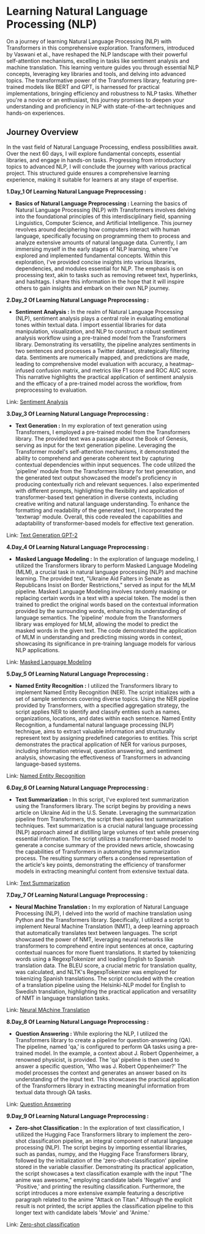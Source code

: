 
# Learning Natural Language Processing (NLP)

On a journey of learning Natural Language Processing (NLP) with Transformers in this comprehensive exploration. Transformers, introduced by Vaswani et al., have reshaped the NLP landscape with their powerful self-attention mechanisms, excelling in tasks like sentiment analysis and machine translation. This learning venture guides you through essential NLP concepts, leveraging key libraries and tools, and delving into advanced topics. The transformative power of the Transformers library, featuring pre-trained models like BERT and GPT, is harnessed for practical implementations, bringing efficiency and robustness to NLP tasks. Whether you're a novice or an enthusiast, this journey promises to deepen your understanding and proficiency in NLP with state-of-the-art techniques and hands-on experiences.

## Journey Overview

In the vast field of Natural Language Processing, endless possibilities await. Over the next 60 days, 
I will explore fundamental concepts, essential libraries, and engage in hands-on tasks. Progressing from introductory topics to advanced NLP, I will conclude the journey with various practical project. This structured guide ensures a comprehensive learning experience, making it suitable for learners at any stage of expertise.

**1.Day_1 Of Learning Natural Language Preprocessing :**

- **Basics of Natural Language Preprocessing :** Learning the basics of Natural Language Processing (NLP) with Transformers involves delving into the foundational principles of this interdisciplinary field, spanning Linguistics, Computer Science, and Artificial Intelligence. This journey revolves around deciphering how computers interact with human language, specifically focusing on programming them to process and analyze extensive amounts of natural language data. Currently, I am immersing myself in the early stages of NLP learning, where I've explored and implemented fundamental concepts. Within this exploration, I've provided concise insights into various libraries, dependencies, and modules essential for NLP. The emphasis is on processing text, akin to tasks such as removing retweet text, hyperlinks, and hashtags. I share this information in the hope that it will inspire others to gain insights and embark on their own NLP journey.

**2.Day_2 Of Learning Natural Language Preprocessing :**

- **Sentiment Analysis :** In the realm of Natural Language Processing (NLP), sentiment analysis plays a central role in evaluating emotional tones within textual data. I import essential libraries for data manipulation, visualization, and NLP to construct a robust sentiment analysis workflow using a pre-trained model from the Transformers library. Demonstrating its versatility, the pipeline analyzes sentiments in two sentences and processes a Twitter dataset, strategically filtering data. Sentiments are numerically mapped, and predictions are made, leading to comprehensive model evaluation with accuracy, a heatmap-infused confusion matrix, and metrics like F1 score and ROC AUC score. This narrative highlights the practical application of sentiment analysis and the efficacy of a pre-trained model across the workflow, from preprocessing to evaluation.

Link:
[Sentiment Analysis](https://github.com/ranzeet013/Transformers_NLP/tree/main/01.%20Transformers%20for%20NLP/01.%20Sentiment%20Analysis)

**3.Day_3 Of Learning Natural Language Preprocessing :**
- **Text Generation :** In my exploration of text generation using Transformers, I employed a pre-trained model from the Transformers library. The provided text was a passage about the Book of Genesis, serving as input for the text generation pipeline. Leveraging the Transformer model's self-attention mechanisms, it demonstrated the ability to comprehend and generate coherent text by capturing contextual dependencies within input sequences. The code utilized the 'pipeline' module from the Transformers library for text generation, and the generated text output showcased the model's proficiency in producing contextually rich and relevant sequences. I also experimented with different prompts, highlighting the flexibility and application of transformer-based text generation in diverse contexts, including creative writing and natural language understanding. To enhance the formatting and readability of the generated text, I incorporated the 'textwrap' module. Overall, this code revealed the capabilities and adaptability of transformer-based models for effective text generation.

Link:
[Text Generation GPT-2](https://github.com/ranzeet013/Transformers_NLP/tree/main/01.%20Transformers%20for%20NLP/02.%20Text%20Generation%20GPT-2)

**4.Day_4 Of Learning Natural Language Preprocessing :**
- **Masked Language Modeling :** In the exploration of language modeling, I utilized the Transformers library to perform Masked Language Modeling (MLM), a crucial task in natural language processing (NLP) and machine learning. The provided text, "Ukraine Aid Falters in Senate as Republicans Insist on Border Restrictions," served as input for the MLM pipeline. Masked Language Modeling involves randomly masking or replacing certain words in a text with a special token. The model is then trained to predict the original words based on the contextual information provided by the surrounding words, enhancing its understanding of language semantics. The 'pipeline' module from the Transformers library was employed for MLM, allowing the model to predict the masked words in the given text. The code demonstrated the application of MLM in understanding and predicting missing words in context, showcasing its significance in pre-training language models for various NLP applications.

Link:
[Masked Language Modeling](https://github.com/ranzeet013/Transformers_NLP/tree/main/01.%20Transformers%20for%20NLP/03.%20Masked%20Language%20Modeling)

**5.Day_5 Of Learning Natural Language Preprocessing :**
- **Named Entity Recognition :** I utilized the Transformers library to implement Named Entity Recognition (NER). The script initializes with a set of sample sentences covering diverse topics. Using the NER pipeline provided by Transformers, with a specified aggregation strategy, the script applies NER to identify and classify entities such as names, organizations, locations, and dates within each sentence. Named Entity Recognition, a fundamental natural language processing (NLP) technique, aims to extract valuable information and structurally represent text by assigning predefined categories to entities. This script demonstrates the practical application of NER for various purposes, including information retrieval, question answering, and sentiment analysis, showcasing the effectiveness of Transformers in advancing language-based systems.

Link:
[Named Entity Recognition](https://github.com/ranzeet013/Transformers_NLP/tree/main/01.%20Transformers%20for%20NLP/04.%20Named%20Entity%20Recognition)

**6.Day_6 Of Learning Natural Language Preprocessing :**
- **Text Summarization :** In this script, I've explored text summarization using the Transformers library. The script begins by providing a news article on Ukraine Aid in the U.S. Senate. Leveraging the summarization pipeline from Transformers, the script then applies text summarization techniques. Text summarization is a crucial natural language processing (NLP) approach aimed at distilling large volumes of text while preserving essential information. The script utilizes a transformer-based model to generate a concise summary of the provided news article, showcasing the capabilities of Transformers in automating the summarization process. The resulting summary offers a condensed representation of the article's key points, demonstrating the efficiency of transformer models in extracting meaningful content from extensive textual data.

Link:
[Text Summarization](https://github.com/ranzeet013/Transformers_NLP/tree/main/01.%20Transformers%20for%20NLP/05.%20Text%20Summarization)

**7.Day_7 Of Learning Natural Language Preprocessing :**
- **Neural Machine Translation :** In my exploration of Natural Language Processing (NLP), I delved into the world of machine translation using Python and the Transformers library. Specifically, I utilized a script to implement Neural Machine Translation (NMT), a deep learning approach that automatically translates text between languages. The script showcased the power of NMT, leveraging neural networks like transformers to comprehend entire input sentences at once, capturing contextual nuances for more fluent translations. It started by tokenizing words using a RegexpTokenizer and loading English to Spanish translation data. The BLEU score, a crucial metric for translation quality, was calculated, and NLTK's RegexpTokenizer was employed for tokenizing Spanish translations. The script concluded with the creation of a translation pipeline using the Helsinki-NLP model for English to Swedish translation, highlighting the practical application and versatility of NMT in language translation tasks.

Link:
[Neural MAchine Translation](https://github.com/ranzeet013/Transformers_NLP/tree/main/01.%20Transformers%20for%20NLP/06.%20Neural%20Machine%20Translation)

**8.Day_8 Of Learning Natural Language Preprocessing :**
- **Question Answering :** While exploring the NLP, I utilized the Transformers library to create a pipeline for question-answering (QA). The pipeline, named 'qa,' is configured to perform QA tasks using a pre-trained model. In the example, a context about J. Robert Oppenheimer, a renowned physicist, is provided. The 'qa' pipeline is then used to answer a specific question, 'Who was J. Robert Oppenheimer?' The model processes the context and generates an answer based on its understanding of the input text. This showcases the practical application of the Transformers library in extracting meaningful information from textual data through QA tasks.

Link:
[Question Answering](https://github.com/ranzeet013/Transformers_NLP/tree/main/01.%20Transformers%20for%20NLP/07.%20Question%20Answering)

**9.Day_9 Of Learning Natural Language Preprocessing :**
- **Zero-shot Classification :** In the exploration of text classification, I utilized the Hugging Face Transformers library to implement the zero-shot classification pipeline, an integral component of natural language processing (NLP). The script begins by importing essential libraries, such as pandas, numpy, and the Hugging Face Transformers library, followed by the initialization of the 'zero-shot-classification' pipeline stored in the variable classifier. Demonstrating its practical application, the script showcases a text classification example with the input "The anime was awesome," employing candidate labels 'Negative' and 'Positive,' and printing the resulting classification. Furthermore, the script introduces a more extensive example featuring a descriptive paragraph related to the anime "Attack on Titan." Although the explicit result is not printed, the script applies the classification pipeline to this longer text with candidate labels 'Movie' and 'Anime.' 

Link:
[Zero-shot classification](https://github.com/ranzeet013/Transformers_NLP/tree/main/01.%20Transformers%20for%20NLP/08.%20Zero-Shot%20Classification)

